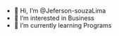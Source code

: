 - 👋 Hi, I’m @Jeferson-souzaLima
- 👀 I’m interested in Business
- 🌱 I’m currently learning Programs


<!---
Jeferson-souzaLima/Jeferson-souzaLima is a ✨ special ✨ repository because its `README.md` (this file) appears on your GitHub profile.
You can click the Preview link to take a look at your changes.
--->
